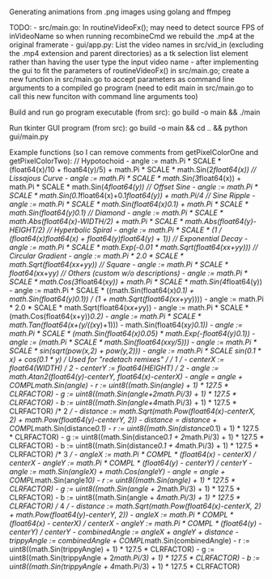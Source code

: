 Generating animations from .png images using golang and ffmpeg

TODO:
    - src/main.go: In routineVideoFx(); may need to detect source FPS of inVideoName so when running recombineCmd we rebuild the .mp4 at the original framerate
    - gui/app.py: List the video names in src/vid_in (excluding the .mp4 extension and parent directories) as a tk selection list element rather than having the user type the input video name
    - after implementing the gui to fit the parameters of routineVideoFx() in src/main.go; create a new function in src/main.go to accept parameters as command line arguments to a compiled go program (need to edit main in src/main.go to call this new funciton with command line arguments too)

Build and run go program executable (from src): go build -o main && ./main

Run tkinter GUI program (from src): go build -o main && cd .. && python gui/main.py 

Example functions (so I can remove comments from getPixelColorOne and getPixelColorTwo):
    // Hypotochoid
    - angle := math.Pi * SCALE * (float64(x)/10 + float64(y)/5) + math.Pi * SCALE * math.Sin(2*float64(x))
    // Lissajous Curve
	- angle := math.Pi * SCALE * math.Sin(3*float64(x)) + math.Pi * SCALE * math.Sin(4*float64(y))
    // Offset Sine
	- angle := math.Pi * SCALE * math.Sin(0.1*float64(x)+0.1*float64(y)) + math.Pi/4
    // Sine Ripple
	- angle := math.Pi * SCALE * math.Sin(float64(x)*0.1) + math.Pi * SCALE * math.Sin(float64(y)*0.1) 
    // Diamond
	- angle := math.Pi * SCALE * math.Abs(float64(x)-WIDTH/2) + math.Pi * SCALE * math.Abs(float64(y)-HEIGHT/2)
    // Hyperbolic Spiral
	- angle := math.Pi * SCALE * (1 / (float64(x)*float64(x) + float64(y)*float64(y) + 1))
    // Exponential Decay
	- angle := math.Pi * SCALE * math.Exp(-0.01 * math.Sqrt(float64(x*x+y*y)))
    // Circular Gradient
	- angle := math.Pi * 2.0 * SCALE *  math.Sqrt(float64(x*x+y*y))
    // Square
    - angle := math.Pi * SCALE * float64(x*x+y*y)
    // Others (custom w/o descriptions)
	- angle := math.Pi * SCALE * math.Cos(3*float64(x*y)) + math.Pi * SCALE * math.Sin(4*float64(y))
    - angle := math.Pi * SCALE * ((math.Sin(float64(x)*0.1) + math.Sin(float64(y)*0.1)) / (1 + math.Sqrt(float64(x*x+y*y))))
	- angle := math.Pi * 2.0 * SCALE * math.Sqrt(float64(x*x+y*y))
    - angle := math.Pi * SCALE * (math.Cos(float64(x+y))*0.2)
    - angle := math.Pi * SCALE * math.Tan(float64(x+(y/((x*y)+1))) - math.Sin(float64(x*y)*0.1))
    - angle := math.Pi * SCALE * (math.Sin(float64(x)*0.05) * math.Exp(-float64(y)*0.1))
    - angle := (math.Pi * SCALE * math.Sin(float64(x*x*y/5)))
    - angle := math.Pi * SCALE * sin(sqrt(pow(x,2) + pow(y,2)))
    - angle := math.Pi * SCALE *sin(0.1 * x) + cos(0.1 * y)
    /* Used for "redetach remixes" */
    /* 1 */
    - centerX := float64(WIDTH) / 2
    - centerY := float64(HEIGHT) / 2
    - angle := math.Atan2(float64(y)-centerY, float64(x)-centerX)
    - angle = angle + COMPL*math.Sin(angle)
    - r := uint8((math.Sin(angle) + 1) * 127.5 * CLRFACTOR)
    - g := uint8((math.Sin(angle+2*math.Pi/3) + 1) * 127.5 * CLRFACTOR)
    - b := uint8((math.Sin(angle+4*math.Pi/3) + 1) * 127.5 * CLRFACTOR)
    /* 2 */
    - distance := math.Sqrt(math.Pow(float64(x)-centerX, 2) + math.Pow(float64(y)-centerY, 2))
    - distance = distance + COMPL*math.Sin(distance*0.1)
    - r := uint8((math.Sin(distance*0.1) + 1) * 127.5 * CLRFACTOR)
    - g := uint8((math.Sin(distance*0.1 + 2*math.Pi/3) + 1) * 127.5 * CLRFACTOR)
    - b := uint8((math.Sin(distance*0.1 + 4*math.Pi/3) + 1) * 127.5 * CLRFACTOR)
    /* 3 */
    - angleX := math.Pi * COMPL * (float64(x) - centerX) / centerX
    - angleY := math.Pi * COMPL * (float64(y) - centerY) / centerY
    - angle := math.Sin(angleX) + math.Cos(angleY)
    - angle = angle + COMPL*math.Sin(angle*10)
    - r := uint8((math.Sin(angle) + 1) * 127.5 * CLRFACTOR)
    - g := uint8((math.Sin(angle + 2*math.Pi/3) + 1) * 127.5 * CLRFACTOR)
    - b := uint8((math.Sin(angle + 4*math.Pi/3) + 1) * 127.5 * CLRFACTOR)
    /* 4 */
    - distance := math.Sqrt(math.Pow(float64(x)-centerX, 2) + math.Pow(float64(y)-centerY, 2))
    - angleX := math.Pi * COMPL * (float64(x) - centerX) / centerX
    - angleY := math.Pi * COMPL * (float64(y) - centerY) / centerY
    - combinedAngle := angleX + angleY + distance
    - trippyAngle := combinedAngle + COMPL*math.Sin(combinedAngle)
    - r := uint8((math.Sin(trippyAngle) + 1) * 127.5 * CLRFACTOR)
    - g := uint8((math.Sin(trippyAngle + 2*math.Pi/3) + 1) * 127.5 * CLRFACTOR)
    - b := uint8((math.Sin(trippyAngle + 4*math.Pi/3) + 1) * 127.5 * CLRFACTOR)

